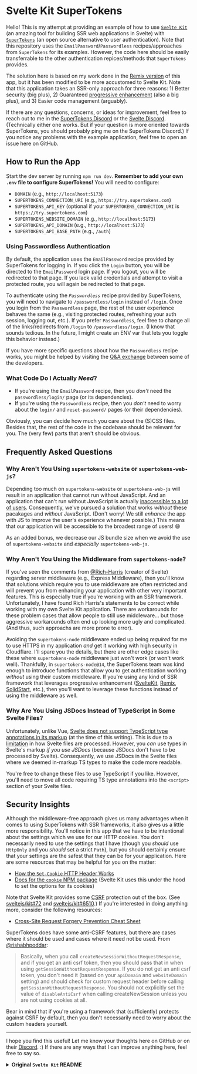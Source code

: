 # Svelte Kit SuperTokens

Hello! This is my attempt at providing an example of how to use [`Svelte Kit`](https://kit.svelte.dev/) (an amazing tool for building SSR web applications in Svelte) with [`SuperTokens`](https://supertokens.com/) (an open source alternative to user authentication). Note that this repository uses the `EmailPassword`/`Passwordless` recipes/approaches from `SuperTokens` for its examples. However, the code here should be easily transferrable to the other authentication repices/methods that `SuperTokens` provides.

The solution here is based on my work done in the [Remix version](https://github.com/ITenthusiasm/remix-supertokens) of this app, but it has been modified to be more accustomed to Svelte Kit. Note that this application takes an SSR-only approach for three reasons: 1&rpar; Better security (big plus), 2&rpar; Guaranteed [progressive enhancement](https://learn.svelte.dev/tutorial/progressive-enhancement) (also a big plus), and 3&rpar; Easier code management (arguably).

If there are any questions, concerns, or ideas for improvement, feel free to reach out to me in the [SuperTokens Discord](https://supertokens.com/discord) or the [Svelte Discord](https://discord.com/invite/svelte). (Technically either one works. But if your question is more oriented towards SuperTokens, you should probably ping me on the SuperTokens Discord.) If you notice any problems with the example application, feel free to open an issue here on GitHub.

## How to Run the App

Start the dev server by running `npm run dev`. **Remember to add your own `.env` file to configure SuperTokens!** You will need to configure:

- `DOMAIN` (e.g., `http://localhost:5173`)
- `SUPERTOKENS_CONNECTION_URI` (e.g., `https://try.supertokens.com`)
- `SUPERTOKENS_API_KEY` (optional if your `SUPERTOKENS_CONNECTION_URI` is `https://try.supertokens.com`)
- `SUPERTOKENS_WEBSITE_DOMAIN` (e.g., `http://localhost:5173`)
- `SUPERTOKENS_API_DOMAIN` (e.g., `http://localhost:5173`)
- `SUPERTOKENS_API_BASE_PATH` (e.g., `/auth`)

### Using Passwordless Authentication

By default, the application uses the `EmailPassword` recipe provided by SuperTokens for logging in. If you click the `Login` button, you will be directed to the `EmailPassword` login page. If you logout, you will be redirected to that page. If you lack valid credentials and attempt to visit a protected route, you will again be redirected to that page.

To authenticate using the _`Passwordless`_ recipe provided by SuperTokens, you will need to navigate to `/passwordless/login` instead of `/login`. Once you login from the `Passwordless` page, the rest of the user experience behaves the same (e.g., visiting protected routes, refreshing your auth session, logging out, etc.). If you prefer `Passwordless`, feel free to change all of the links/redirects from `/login` to `/passwordless/login`. (I know that sounds tedious. In the future, I might create an ENV var that lets you toggle this behavior instead.)

If you have more specific questions about how the `Passwordless` recipe works, you might be helped by visiting the [Q&A exchange](https://discord.com/channels/603466164219281420/1282820138151968768/1282820138151968768) between some of the developers.

### What Code Do I Actually _Need_?

- If you're using the `EmailPassword` recipe, then you _don't_ need the `passwordless/login/` page (or its dependencies).
- If you're using the `Passwordless` recipe, then you _don't_ need to worry about the `login/` and `reset-password/` pages (or their dependencies).

Obviously, you can decide how much you care about the (S)CSS files. Besides that, the rest of the code in the codebase should be relevant for you. The (very few) parts that aren't should be obvious.

## Frequently Asked Questions

### Why Aren't You Using `supertokens-website` or `supertokens-web-js`?

Depending too much on `supertokens-website` or `supertokens-web-js` will result in an application that cannot run without JavaScript. And an application that can't run without JavaScript is actually [inaccessible to a lot of users](https://www.kryogenix.org/code/browser/everyonehasjs.html). Consequently, we've pursued a solution that works _without_ these pacakages and _without_ JavaScript. (Don't worry! We still _enhance_ the app with JS to improve the user's experience whenever possible.) This means that our application will be accessible to the broadest range of users! :smile:

As an added bonus, we decrease our JS bundle size when we avoid the use of `supertokens-website` and _especially_ `supertokens-web-js`.

### Why Aren't You Using the Middleware from `supertokens-node`?

If you've seen the comments from [@Rich-Harris](https://github.com/Rich-Harris) (creator of Svelte) regarding server middleware (e.g., Express Middleware), then you'll know that solutions which require you to use middleware are often restricted and will prevent you from enhancing your application with other very important features. This is especially true if you're working with an SSR framework. Unfortunately, I have found Rich Harris's statements to be correct while working with my own Svelte Kit application. There are workarounds for these problem cases that allow people to still use middleware... but those aggressive workarounds often end up looking more ugly and complicated. (And thus, such approachs are more prone to error).

Avoiding the `supertokens-node` middleware ended up being _required_ for me to use HTTPS in my application _and_ get it working with high security in Cloudflare. I'll spare you the details, but there are other edge cases like these where `supertokens-node` middleware just won't work (or won't work well). Thankfully, in `supertokens-node@14`, the SuperTokens team was kind enough to introduce functions that allow you to get authentication working _without_ using their custom middleware. If you're using any kind of SSR framework that leverages progressive enhancement ([SvelteKit](https://kit.svelte.dev/), [Remix](https://remix.run/), [SolidStart](https://start.solidjs.com/), etc.), then you'll want to leverage these functions instead of using the middleware as well.

### Why Are You Using JSDocs Instead of TypeScript in Some Svelte Files?

Unfortunately, unlike Vue, [Svelte does not support TypeScript type annotations in its markup](https://github.com/sveltejs/eslint-plugin-svelte/issues/255) (at the time of this writing). This is due to a [limitation](https://github.com/sveltejs/svelte/issues/4701) in how Svelte files are processed. However, you _can_ use types in Svelte's markup _if you use JSDocs_ (because JSDocs don't have to be processed by Svelte). Consequently, we use JSDocs in the Svelte files where we deemed in-markup TS types to make the code more readable.

You're free to change these files to use TypeScript if you like. However, you'll need to move all code requiring TS type annotations into the `<script>` section of your Svelte files.

## Security Insights

Although the middleware-free approach gives us many advantages when it comes to using SuperTokens with SSR frameworks, it also gives us a little more responsibility. You'll notice in this app that we have to be intentional about the settings which we use for our HTTP cookies. You don't necessarily need to use the settings that I have (though you _should_ use `HttpOnly` and you _should_ set a strict `Path`), but you should certainly ensure that your settings are the safest that they can be for your application. Here are some resources that may be helpful for you on the matter:

- [How the `Set-Cookie` HTTP Header Works](https://developer.mozilla.org/en-US/docs/Web/HTTP/Headers/Set-Cookie)
- [Docs for the `cookie` NPM package](https://www.npmjs.com/package/cookie) (Svelte Kit uses this under the hood to set the options for its cookies)

Note that Svelte Kit provides some [CSRF](https://developer.mozilla.org/en-US/docs/Glossary/CSRF) protection out of the box. (See [sveltejs/kit#72](https://github.com/sveltejs/kit/issues/72) and [sveltejs/kit#6510](https://github.com/sveltejs/kit/pull/6510).) If you're interested in doing anything more, consider the following resources:

- [Cross-Site Request Forgery Prevention Cheat Sheet](https://cheatsheetseries.owasp.org/cheatsheets/Cross-Site_Request_Forgery_Prevention_Cheat_Sheet.html)

SuperTokens does have some anti-CSRF features, but there are cases where it should be used and cases where it need not be used. From [@rishabhpoddar](https://github.com/rishabhpoddar):

> Basically, when you call `createNewSessionWithoutRequestResponse`, and if you get an anti csrf token, then you should pass that in when using `getSessionWithoutRequestResponse`. If you do not get an anti csrf token, you don't need it (based on your `apiDomain` and `websiteDomain` setting) and should check for custom request header before calling `getSessionWithoutRequestResponse`. You should not explicitly set the value of `disableAntiCsrf` when calling createNewSession unless you are not using cookies at all.

Bear in mind that if you're using a framework that (sufficiently) protects against CSRF by default, then you don't necessarily need to worry about the custom headers yourself.

---

I hope you find this useful! Let me know your thoughts here on GitHub or on their [Discord](https://supertokens.com/discord). :&rpar; If there are any ways that I can improve anything here, feel free to say so.

<details>
  <summary>
    <b>Original <code>Svelte Kit</code> README</b>
  </summary>

# create-svelte

Everything you need to build a Svelte project, powered by [`create-svelte`](https://github.com/sveltejs/kit/tree/main/packages/create-svelte).

## Creating a project

If you're seeing this, you've probably already done this step. Congrats!

```bash
# create a new project in the current directory
npm create svelte@latest

# create a new project in my-app
npm create svelte@latest my-app
```

## Developing

Once you've created a project and installed dependencies with `npm install` (or `pnpm install` or `yarn`), start a development server:

```bash
npm run dev

# or start the server and open the app in a new browser tab
npm run dev -- --open
```

## Building

To create a production version of your app:

```bash
npm run build
```

You can preview the production build with `npm run preview`.

> To deploy your app, you may need to install an [adapter](https://kit.svelte.dev/docs/adapters) for your target environment.

</details>

